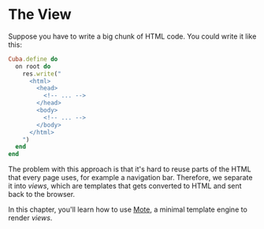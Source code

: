 The View
========

Suppose you have to write a big chunk of HTML code. You could write it
like this:

```ruby
Cuba.define do
  on root do
    res.write("
      <html>
        <head>
          <!-- ... -->
        </head>
        <body>
          <!-- ... -->
        </body>
      </html>
    ")
  end
end
```

The problem with this approach is that it's hard to reuse parts of
the HTML that every page uses, for example a navigation bar. Therefore,
we separate it into *views*, which are templates that gets converted to
HTML and sent back to the browser.

In this chapter, you'll learn how to use [Mote](https://github.com/soveran/mote),
a minimal template engine to render *views*.
